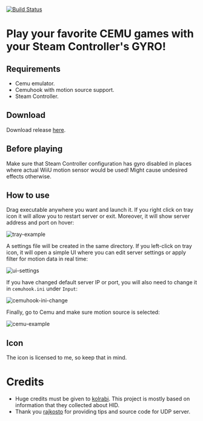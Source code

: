 [![Build Status](https://travis-ci.com/FrogTheFrog/steam-gyro-for-cemuhook.svg?branch=master)](https://travis-ci.com/FrogTheFrog/steam-gyro-for-cemuhook)

# Play your favorite CEMU games with your Steam Controller's GYRO!

## Requirements

* Cemu emulator.
* Cemuhook with motion source support.
* Steam Controller.

## Download

Download release [here](https://github.com/FrogTheFrog/steam-gyro-for-cemuhook/releases).

## Before playing  

Make sure that Steam Controller configuration has gyro disabled in places where actual WiiU motion sensor would be used! Might cause undesired effects otherwise.

## How to use

Drag executable anywhere you want and launch it. If you right click on tray icon it will allow you to restart server or exit. Moreover, it will show server address and port on hover:

![tray-example](./assets/tray.png "Tray example")

A settings file will be created in the same directory. If you left-click on tray icon, it will open a simple UI where you can edit server settings or apply filter for motion data in real time:

![ui-settings](./assets/ui-settings.png "UI-settings example")

If you have changed default server IP or port, you will also need to change it in `cemuhook.ini` under `Input`:

![cemuhook-ini-change](./assets/cemuhook-ini-change.png "Cemuhook ini example")

Finally, go to Cemu and make sure motion source is selected:

![cemu-example](./assets/cemu-example.png "Cemu example")

## Icon

The icon is licensed to me, so keep that in mind.

# Credits

* Huge credits must be given to [kolrabi](https://github.com/kolrabi/steamcontroller). This project is mostly based on information that they collected about HID.
* Thank you [rajkosto](https://github.com/rajkosto/DS4Windows) for providing tips and source code for UDP server.
